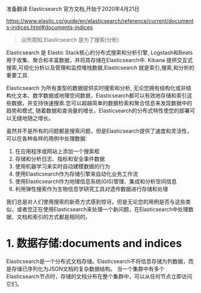 准备翻译 Elasticsearch 官方文档,开始于2020年4月21日

 https://www.elastic.co/guide/en/elasticsearch/reference/current/documents-indices.html#documents-indices 

> 众所周知,Elasticsearch 是为了搜索(分析)

 Elasticsearch 是 Elastic Stack核心的分布式搜索和分析引擎, Logstash和Beats用于收集、聚合和丰富数据，并将其存储在Elasticsearch中. Kibana 提供交互式搜索,可视化分析以及管理和监控堆栈数据,Elasticsearch 就是索引,搜索,和分析的重要工具.

Elasticsearch 为所有类型的数据提供实时搜索和分析, 无论您拥有结构化或非结构化文本、数字数据或地理空间数据，Elasticsearch都可以有效地存储和索引这些数据，并支持快速搜索.您可以超越简单的数据检索和聚合信息来发现数据中的趋势和模式, 随着数据和查询量的增长，Elasticsearch的分布式特性使您的部署可以无缝地随之增长。 

 虽然并不是所有的问题都是搜索问题，但是Elasticsearch提供了速度和灵活性，可以在各种各样的用例中处理数据: 

1. 在应用程序或网站上添加一个搜索框
2. 存储和分析日志、指标和安全事件数据
3. 使用机器学习来实时自动建模数据的行为
4. 使用Elasticsearch作为存储引擎来自动化业务工作流
5. 使用Elasticsearch作为地理信息系统(GIS)管理、集成和分析空间信息
6. 利用弹性搜索作为生物信息学研究工具对遗传数据进行存储和处理

 我们总是对人们使用搜索的新奇方式感到惊讶。但是无论您的用例是否与这些类似，或者您正在使用Elasticsearch来处理一个新问题，在Elasticsearch中处理数据、文档和索引的方式都是相同的。 

# 1. 数据存储:documents and indices

 Elasticsearch是一个分布式文档存储。Elasticsearch不将信息存储为列数据，而是存储已序列化为JSON文档的复杂数据结构。  当一个集群中有多个Elasticsearch节点时，存储的文档分布在整个集群中，可以从任何节点立即访问它们。 